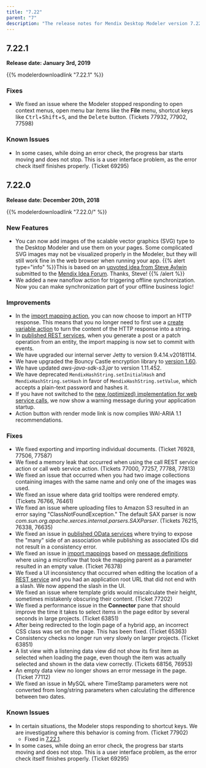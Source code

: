 ```yaml
---
title: "7.22"
parent: "7"
description: "The release notes for Mendix Desktop Modeler version 7.22 (including all patches) with details on new features, bug fixes, and known issues."
---
```


## 7.22.1

**Release date: January 3rd, 2019**

{{% modelerdownloadlink "7.22.1" %}}

### Fixes

* <a name="77902"></a>We fixed an issue where the Modeler stopped responding to open context menus, open menu bar items like the **File** menu, shortcut keys like <kbd>Ctrl</kbd>+<kbd>Shift</kbd>+<kbd>S</kbd>, and the <kbd>Delete</kbd> button. (Tickets 77932, 77902, 77598) 

### Known Issues

* In some cases, while doing an error check, the progress bar starts moving and does not stop. This is a user interface problem, as the error check itself finishes properly. (Ticket 69295)

## 7.22.0

**Release date: December 20th, 2018**

{{% modelerdownloadlink "7.22.0/" %}}

### New Features

* You can now add images of the scalable vector graphics (SVG) type to the Desktop Modeler and use them on your pages. Some complicated SVG images may not be visualized properly in the Modeler, but they will still work fine in the web browser when running your app.
    {{% alert type="info" %}}This is based on an [upvoted idea from Steve Aylwin](https://forum.mendixcloud.com/link/ideas/200) submitted to the [Mendix Idea Forum](https://forum.mendixcloud.com/link/ideas). Thanks, Steve!
    {{% /alert %}}
* We added a new nanoflow action for triggering offline synchronization. Now you can make synchronization part of your offline business logic!

### Improvements

* In the [import mapping action](/refguide/import-mapping-action), you can now choose to import an HTTP response. This means that you no longer need to first use a [create variable action](/refguide/create-variable) to turn the content of the HTTP response into a string.
* In [published REST services](/refguide/published-rest-services), when you generate a post or a patch operation from an entity, the import mapping is now set to commit with events.
* We have upgraded our internal server Jetty to version 9.4.14.v20181114.
* We have upgraded the Bouncy Castle encryption library to [version 1.60](https://www.bouncycastle.org/latest_releases.html).
* We have updated *aws-java-sdk-s3.jar* to version 1.11.452.
* We have deprecated `MendixHashString.setInitialHash` and `MendixHashString.setHash` in favor of `MendixHashString.setValue`, which accepts a plain-text password and hashes it.
* If you have not switched to the [new (optimized) implementation for web service calls](/refguide/project-settings#web-service-calls), we now show a warning message during your application startup.
* Action button with render mode link is now complies WAI-ARIA 1.1 recommendations.

### Fixes

* <a name="76928"></a>We fixed exporting and importing individual documents. (Ticket 76928, 77506, 77587)
* <a name="77000"></a>We fixed a memory leak that occurred when using the call REST service action or call web service action. (Tickets 77000, 77257, 77788, 77813)
* We fixed an issue that occurred when you had two image collections containing images with the same name and only one of the images was used.
* We fixed an issue where data grid tooltips were rendered empty. (Tickets 76766, 76461)
* We fixed an issue where uploading files to Amazon S3 resulted in an error saying "ClassNotFoundException." The default SAX parser is now *com.sun.org.apache.xerces.internal.parsers.SAXParser*. (Tickets 76215, 76338, 76635)
* We fixed an issue in [published OData services](/refguide/published-odata-services) where trying to expose the "many" side of an association while publishing as associated IDs did not result in a consistency error.
* We fixed an issue in [import mappings](/refguide/import-mappings) based on [message definitions](/refguide/message-definitions) where using a microflow that took the mapping parent as a parameter resulted in an empty value. (Ticket 76378)
* We fixed a UI inconsistency that occurred when editing the location of a [REST service](/refguide/published-rest-service) and you had an application root URL that did not end with a slash. We now append the slash in the UI.
* We fixed an issue where template grids would miscalculate their height, sometimes mistakenly obscuring their content. (Ticket 77202)
* We fixed a performance issue in the **Connector** pane that should improve the time it takes to select items in the page editor by several seconds in large projects. (Ticket 63851)
* After being redirected to the login page of a hybrid app, an incorrect CSS class was set on the page. This has been fixed. (Ticket 65363)
* Consistency checks no longer run very slowly on larger projects. (Ticket 63851)
* A list view with a listening data view did not show its first item as selected when loading the page, even though the item was actually selected and shown in the data view correctly. (Tickets 68156, 76953)
* An empty data view no longer shows an error message in the page. (Ticket 77112)
* We fixed an issue in MySQL where TimeStamp parameters were not converted from long/string parameters when calculating the difference between two dates.

### Known Issues

* In certain situations, the Modeler stops responding to shortcut keys. We are investigating where this behavior is coming from. (Ticket 77902)
    * Fixed in [7.22.1](#77902).
* In some cases, while doing an error check, the progress bar starts moving and does not stop. This is a user interface problem, as the error check itself finishes properly. (Ticket 69295)

